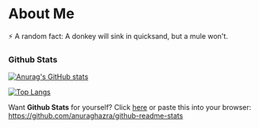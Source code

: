 # About Me  
⚡ A random fact: A donkey will sink in quicksand, but a mule won't.  

### Github Stats
[![Anurag's GitHub stats](https://github-readme-stats.vercel.app/api?username=Verciv&show_icons=true&theme=algolia)](https://github.com/anuraghazra/github-readme-stats)  
  
[![Top Langs](https://github-readme-stats.vercel.app/api/top-langs/?username=Verciv&theme=algolia&layout=compact)](https://github.com/anuraghazra/github-readme-stats)    

Want **Github Stats** for yourself? Click [here](https://github.com/anuraghazra/github-readme-stats) or paste this into your browser: https://github.com/anuraghazra/github-readme-stats  

